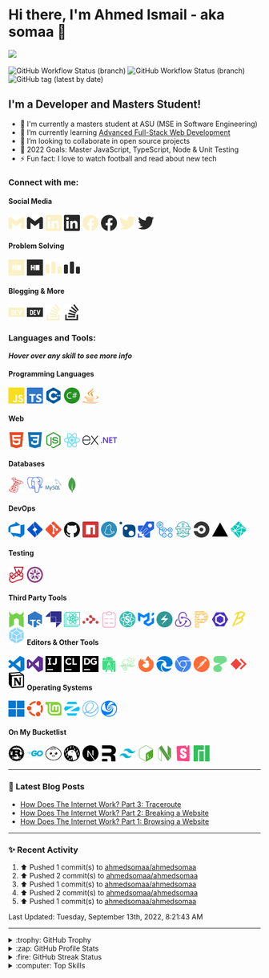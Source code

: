 # Hi there, I'm Ahmed Ismail - aka somaa 👋

![](https://komarev.com/ghpvc/?username=ahmedsomaa&style=flat-square)

![GitHub Workflow Status (branch)](https://img.shields.io/github/workflow/status/ahmedsomaa/ahmedsomaa/Latest%20blog%20post%20workflow/main?label=Blog%20Post%20Workflow&logo=dev.to&logoColor=%230A0A0A&style=flat-square)
![GitHub Workflow Status (branch)](https://img.shields.io/github/workflow/status/ahmedsomaa/ahmedsomaa/Recent%20Activity%20Workflow/main?label=Recent%20Activity%20Workflow&logo=git&logoColor=%23F05032&style=flat-square)
![GitHub tag (latest by date)](https://img.shields.io/github/v/tag/ahmedsomaa/ahmedsomaa?color=yellow&label=Version&logo=semantic-release&logoColor=yellow&style=flat-square)

## I'm a Developer and Masters Student!

-   🔭 I'm currently a masters student at ASU (MSE in Software Engineering)
-   🌱 I’m currently learning
    [Advanced Full-Stack Web Development](https://egfwd.com/specializtion/web-development-advanced/)
-   👯 I’m looking to collaborate in open source projects
-   🥅 2022 Goals: Master JavaScript, TypeScript, Node & Unit Testing
-   ⚡ Fun fact: I love to watch football and read about new tech

### Connect with me:

#### Social Media

[<img align="left" alt="Gmail Light" width="32" height="32" src="./img/social/gmail-light.svg" style="padding-right:5px;" />](mailto:ahmedsomaa@aucegypt.edu#gh-dark-mode-only)
[<img align="left" alt="Gmail Dark" width="32" height="32" src="./img/social/gmail-dark.svg" style="padding-right:5px;" />](mailto:ahmedsomaa@aucegypt.edu#gh-light-mode-only)
[<img align="left" alt="Linkedin Light" width="32" height="32" src="./img/social/linkedin-light.svg" style="padding-right:5px;" />](https://linkedin.com/in/abokahfa#gh-dark-mode-only)
[<img align="left" alt="Linkedin Dark" width="32" height="32" src="./img/social/linkedin-dark.svg" style="padding-right:5px;" />](https://linkedin.com/in/abokahfa#gh-light-mode-only)
[<img align="left" alt="Facebook Light" width="32" height="32" src="./img/social/facebook-light.svg" style="padding-right:5px;" />](https://fb.com/ahmed.abdelbaky.315#gh-dark-mode-only)
[<img align="left" alt="Facebook Dark" width="32" height="32" src="./img/social/facebook-dark.svg" style="padding-right:5px;" />](https://fb.com/ahmed.abdelbaky.315#gh-light-mode-only)
[<img align="left" alt="Twitter Light" width="32" height="32" src="./img/social/twitter-light.svg" style="padding-right:5px;" />](https://twitter.com/abokahfa#gh-dark-mode-only)
[<img align="left" alt="Twitter Dark" width="32" height="32" src="./img/social/twitter-dark.svg" style="padding-right:5px;" />](https://twitter.com/abokahfa#gh-light-mode-only)

<br/>
<br/>

#### Problem Solving

[<img align="left" alt="HackerRank Light" width="32" height="32" src="./img/social/hackerrank-light.svg" style="padding-right:5px;" />](https://www.hackerrank.com/ahmedsomaa?hr_r=1#gh-dark-mode-only)
[<img align="left" alt="HackerRank Dark" width="32" height="32" src="./img/social/hackerrank-dark.svg" style="padding-right:5px;" />](https://www.hackerrank.com/ahmedsomaa?hr_r=1#gh-light-mode-only)
[<img align="left" alt="CodeForces Light" width="32" height="32" src="./img/social/codeforces-light.svg" style="padding-right:5px;" />](https://codeforces.com/profile/Ahmedsomaa#gh-dark-mode-only)
[<img align="left" alt="CodeForces Dark" width="32" height="32" src="./img/social/codeforces-dark.svg" style="padding-right:5px;" />](https://codeforces.com/profile/Ahmedsomaa#gh-light-mode-only)

<br/>
<br/>

#### Blogging & More

[<img align="left" alt="Dev.to Light" width="32" height="32" src="./img/social/dev-light.svg" style="padding-right:5px;" />](https://dev.to/ahmedsomaa#gh-dark-mode-only)
[<img align="left" alt="Dev.to Dark" width="32" height="32" src="./img/social/dev-dark.svg" style="padding-right:5px;" />](https://dev.to/ahmedsomaa#gh-light-mode-only)
[<img align="left" alt="Stackoverflow Light" width="32" height="32" src="./img/social/stackoverflow-light.svg" style="padding-right:5px;" />](https://stackoverflow.com/users/12738561#gh-dark-mode-only)
[<img align="left" alt="Stackoverflow Dark" width="32" height="32" src="./img/social/stackoverflow-dark.svg" style="padding-right:5px;" />](https://stackoverflow.com/users/12738561#gh-light-mode-only)

<br/>
<br/>

### Languages and Tools:

**_Hover over any skill to see more info_**

#### Programming Languages

[<img align="left" alt="JavaScript" width="32" height="32" src="./img/tools/js.svg" style="padding-right:5px;" />](./img/tools/js.svg## 'excellent - 3 years - been using it heavily recently')
[<img align="left" alt="TypeScript" width="32" height="32" src="./img/tools/ts.svg" style="padding-right:5px;" />](./img/tools/ts.svg## 'familiar - 1 week - started using it recently')
[<img align="left" alt="C++" width="32" height="32" src="./img/tools/cplusplus.svg" style="padding-right:5px;" />](./img/tools/ts.svg## "proficient - 5 years - haven't used in  a while")
[<img align="left" alt="C#" width="32" height="32" src="./img/tools/csharp.svg" style="padding-right:5px;" />](./img/tools/ts.svg## 'proficient - 1 year - been using it recently')
[<img align="left" alt="Java" width="32" height="32" src="./img/tools/java.svg" style="padding-right:5px;" />](./img/tools/java.svg## 'proficient - 1 year - used it recently mainly for university projects')

<br/>
<br/>

#### Web

[<img align="left" alt="HTML5" width="32" height="32" src="./img/tools/html.svg" style="padding-right:5px;" />](https://developer.mozilla.org/en-US/docs/Glossary/HTML5## 'excellent - 3 years - using it regularly')
[<img align="left" alt="CSS3" width="32" height="32" src="./img/tools/css.svg" style="padding-right:5px;" />](https://developer.mozilla.org/en-US/docs/Web/CSS## 'excellent - 3 years - using it regularly')
[<img align="left" alt="Node.js" width="32" height="32" src="./img/tools/node.svg" style="padding-right:5px;" />](https://nodejs.org/en/## 'excellent - 3 years - been using it interchangeably with dotnet core')
[<img align="left" alt="React" width="32" height="32" src="./img/tools/react.svg" style="padding-right:5px;" />](https://reactjs.org/## 'proficient - 1 year - been using it interchangeably with node')
[<img align="left" alt="Express" width="32" height="32" src="./img/tools/express.svg" style="padding-right:5px;" />](https://expressjs.com/## 'excellent - 3 years - been using it interchangeably with dotnet core')
[<img align="left" alt=".NET" width="32" height="32" src="./img/tools/dotnet.svg" style="padding-right:5px;" />](https://dotnet.microsoft.com/en-us/## 'proficient - 1 year - been using it interchangeably with node')

<br/>
<br/>

#### Databases

[<img align="left" alt="MSSQL" width="32" height="32" src="./img/tools/mssql.svg" style="padding-right:5px;" />](https://www.microsoft.com/en-us/sql-server/sql-server-downloads## 'Microsoft SQL Server')
[<img align="left" alt="PostgreSQL" width="32" height="32" src="./img/tools/psql.svg" style="padding-right:5px;" />](https://www.postgresql.org/## 'PostgreSQL')
[<img align="left" alt="MySQL" width="32" height="32" src="./img/tools/mysql.svg" style="padding-right:5px;" />](https://www.mysql.com/## 'MySQL')
[<img align="left" alt="MongoDB" width="32" height="32" src="./img/tools/mongo.svg" style="padding-right:5px;" />](https://www.mongodb.com/## 'MongoDB')

<br/>
<br/>

#### DevOps

[<img align="left" alt="Azure DevOps" width="32" height="32" src="./img/tools/azure-devops.svg" style="padding-right:5px;" />](https://azure.microsoft.com/en-us/products/devops/## 'Azure DevOps')
[<img align="left" alt="JIRA" width="32" height="32" src="./img/tools/jira.svg" style="padding-right:5px;" />](https://www.atlassian.com/software/jira## 'Jira Software')
[<img align="left" alt="Git" width="32" height="32" src="./img/tools/git.svg" style="padding-right:5px;" />](https://git-scm.com/## 'Git')
[<img align="left" alt="GitHub" width="32" height="32" src="./img/tools/github.svg" style="padding-right:5px;" />](https://github.com/## 'GitHub')
[<img align="left" alt="NPM" width="32" height="32" src="./img/tools/npm.svg" style="padding-right:5px;" />](https://www.npmjs.com/## 'NPM')
[<img align="left" alt="Yarn" width="32" height="32" src="./img/tools/yarn.svg" style="padding-right:5px;" />](https://yarnpkg.com/## 'Yarn')
[<img align="left" alt="NuGet" width="32" height="32" src="./img/tools/nuget.svg" style="padding-right:5px;" />](https://www.nuget.org/## 'NuGet')
[<img align="left" alt="Azure Pipelines" width="32" height="32" src="./img/tools/azure-piplines.svg" style="padding-right:5px;" />](https://azure.microsoft.com/en-us/services/devops/pipelines/## 'Azure Piplines')
[<img align="left" alt="GitHub Actions" width="32" height="32" src="./img/tools/gh-actions.svg" style="padding-right:5px;" />](https://github.com/features/actions## 'GitHub Actions')
[<img align="left" alt="Travis CI" width="32" height="32" src="./img/tools/travis.svg" style="padding-right:5px;" />](https://www.travis-ci.com/## 'Travis CI')
[<img align="left" alt="CircleCI" width="32" height="32" src="./img/tools/circleci.svg" style="padding-right:5px;" />](https://circleci.com/## 'CircleCI')
[<img align="left" alt="Vercel" width="32" height="32" src="./img/tools/vercel.svg" style="padding-right:5px;" />](https://vercel.com/## 'Vercel')
[<img align="left" alt="Netlify" width="32" height="32" src="./img/tools/netlify.svg" style="padding-right:5px;" />](https://www.netlify.com/## 'Netlify')

<br/>
<br/>

#### Testing

[<img align="left" alt="Jest" width="32" height="32" src="./img/tools/jest.svg" style="padding-right:5px;" />](https://jestjs.io/## 'Jest')
[<img align="left" alt="Jasmine" width="32" height="32" src="./img/tools/jasmine.svg" style="padding-right:5px;" />](https://jasmine.github.io/## 'Jasmine')

<br/>
<br/>

#### Third Party Tools

[<img align="left" alt="Nodemon" width="32" height="32" src="./img/tools/nodemon.svg" style="padding-right:5px;" />](https://nodemon.io/## 'Nodemon')
[<img align="left" alt="TS-Node" width="32" height="32" src="./img/tools/ts-node.svg" style="padding-right:5px;" />](https://typestrong.org/ts-node/## 'TS Node')
[<img align="left" alt="Strapi" width="32" height="32" src="./img/tools/strapi.svg" style="padding-right:5px;" />](https://strapi.io/## 'Strapi')
[<img align="left" alt="Create React App" width="32" height="32" src="./img/tools/cra.svg" style="padding-right:5px;" />](https://create-react-app.dev/## 'Create React App')
[<img align="left" alt="React Router" width="32" height="32" src="./img/tools/react-router.svg" style="padding-right:5px;" />](https://reactrouter.com/en/main## 'React Router')
[<img align="left" alt="React Hook Form" width="32" height="32" src="./img/tools/rhf.svg" style="padding-right:5px;" />](https://react-hook-form.com/## 'React Hook Form')
[<img align="left" alt="Semantic UI React" width="32" height="32" src="./img/tools/sur.svg" style="padding-right:5px;" />](https://react.semantic-ui.com/## 'Semantic UI React')
[<img align="left" alt="MUI" width="32" height="32" src="./img/tools/mui.svg" style="padding-right:5px;" />](https://mui.com/## 'MUI')
[<img align="left" alt="Chakra UI" width="32" height="32" src="./img/tools/chakra.svg" style="padding-right:5px;" />](https://chakra-ui.com/## 'Chakra UI')
[<img align="left" alt="Redux" width="32" height="32" src="./img/tools/rdx.svg" style="padding-right:5px;" />](https://redux.js.org/## 'Redux')
[<img align="left" alt="Prettier" width="32" height="32" src="./img/tools/prettier.svg" style="padding-right:5px;" />](https://prettier.io/## 'Prettier')
[<img align="left" alt="ESLint" width="32" height="32" src="./img/tools/eslint.svg" style="padding-right:5px;" />](https://eslint.org/## 'ESLint')
[<img align="left" alt="Babel" width="32" height="32" src="./img/tools/babel.svg" style="padding-right:5px;" />](https://babeljs.io/## 'Babel')
[<img align="left" alt="Webpack" width="32" height="32" src="./img/tools/webpack.svg" style="padding-right:5px;" />](https://webpack.js.org/## 'Webpack')

<br/>
<br/>

#### Editors & Other Tools

[<img align="left" alt="VS Code" width="32" height="32" src="./img/tools/vscode.svg" style="padding-right:5px;" />](https://code.visualstudio.com/## 'VS Code')
[<img align="left" alt="VS" width="32" height="32" src="./img/tools/vs.svg" style="padding-right:5px;" />](https://visualstudio.microsoft.com/## 'Visual Studio')
[<img align="left" alt="IntelliJ IDEA" width="32" height="32" src="./img/tools/intellj.svg" style="padding-right:5px;" />](https://www.jetbrains.com/idea/## 'IntelliJ IDEA')
[<img align="left" alt="CLion" width="32" height="32" src="./img/tools/clion.svg" style="padding-right:5px;" />](https://www.jetbrains.com/clion/## 'CLion')
[<img align="left" alt="DataGrip" width="32" height="32" src="./img/tools/grip.svg" style="padding-right:5px;" />](https://www.jetbrains.com/datagrip/## 'DataGrip')
[<img align="left" alt="Android Studio" width="32" height="32" src="./img/tools/and-studio.svg" style="padding-right:5px;" />](https://developer.android.com/studio## 'Android Studio')
[<img align="left" alt="Notepad++" width="32" height="32" src="./img/tools/notepadpp.svg" style="padding-right:5px;" />](https://notepad-plus-plus.org/## 'Notepad++')
[<img align="left" alt="Firefox" width="32" height="32" src="./img/tools/firefox.svg" style="padding-right:5px;" />](https://www.mozilla.org/en-US/firefox/new/## 'Firefox')
[<img align="left" alt="Microsoft Edge" width="32" height="32" src="./img/tools/edge.svg" style="padding-right:5px;" />](https://www.microsoft.com/en-us/edge## 'Microsoft Edge')
[<img align="left" alt="Chrome" width="32" height="32" src="./img/tools/chrome.svg" style="padding-right:5px;" />](https://www.google.com/chrome/## 'Chrome')
[<img align="left" alt="Postman" width="32" height="32" src="./img/tools/postman.svg" style="padding-right:5px;" />](https://www.postman.com/## 'Postman')
[<img align="left" alt="Httpie" width="32" height="32" src="./img/tools/httpie.svg" style="padding-right:5px;" />](https://httpie.io/## 'HTTPie')
[<img align="left" alt="AnyDesk" width="32" height="32" src="./img/tools/anydesk.svg" style="padding-right:5px;" />](https://anydesk.com/en## 'AnyDesk')
[<img align="left" alt="Notion" width="32" height="32" src="./img/tools/notion.svg" style="padding-right:5px;" />](https://www.notion.so/## 'Notion')

<br/>
<br/>

#### Operating Systems

[<img align="left" alt="Windows 11" width="32" height="32" src="./img/tools/win11.svg" style="padding-right:5px;" />](https://www.microsoft.com/en-gb/windows/windows-11?icid=mscom_marcom_CPH1a_Win11PChlth#pchealthcheck## 'Windows 11')
[<img align="left" alt="Ubuntu" width="32" height="32" src="./img/tools/ubuntu.svg" style="padding-right:5px;" />](https://ubuntu.com/## 'Ubuntu')
[<img align="left" alt="Linux Mint" width="32" height="32" src="./img/tools/mint.svg" style="padding-right:5px;" />](https://linuxmint.com/## 'Linux Mint')
[<img align="left" alt="Zorin OS" width="32" height="32" src="./img/tools/zorin.svg" style="padding-right:5px;" />](https://zorin.com/os/## 'Zorin OS')
[<img align="left" alt="Elementary OS" width="32" height="32" src="./img/tools/elementary.svg" style="padding-right:5px;" />](https://elementary.io/## 'Elementary OS')
[<img align="left" alt="Deepin" width="32" height="32" src="./img/tools/deepin.svg" style="padding-right:5px;" />](https://www.deepin.org/index/en## 'Deepin')

<br/>
<br/>

#### On My Bucketlist

[<img align="left" alt="Rust" width="32" height="32" src="./img/tools/rust.svg" style="padding-right:5px;" />](https://www.rust-lang.org/## 'Rust')
[<img align="left" alt="GoLang" width="32" height="32" src="./img/tools/go.svg" style="padding-right:5px;" />](https://go.dev/## 'GoLang')
[<img align="left" alt="Bun" width="32" height="32" src="./img/tools/bun.svg" style="padding-right:5px;" />](https://bun.sh/## 'Bun')
[<img align="left" alt="Deno" width="32" height="32" src="./img/tools/deno.svg" style="padding-right:5px;" />](https://deno.land/## 'Deno')
[<img align="left" alt="NextJS" width="32" height="32" src="./img/tools/next.svg" style="padding-right:5px;" />](https://nextjs.org/## 'NextJS')
[<img align="left" alt="Remix" width="32" height="32" src="./img/tools/remix.svg" style="padding-right:5px;" />](https://remix.run/## 'Remix')
[<img align="left" alt="Tailwind" width="32" height="32" src="./img/tools/tailwind.svg" style="padding-right:5px;" />](https://tailwindcss.com/## 'Tailwind')
[<img align="left" alt="Bash" width="32" height="32" src="./img/tools/bash.svg" style="padding-right:5px;" />](https://www.gnu.org/software/bash/## 'Bash')
[<img align="left" alt="Neovim" width="32" height="32" src="./img/tools/neovim.svg" style="padding-right:5px;" />](https://neovim.io/## 'Neovim')
[<img align="left" alt="Storybook" width="32" height="32" src="./img/tools/storybook.svg" style="padding-right:5px;" />](https://storybook.js.org/## 'Storybook')
[<img align="left" alt="Manjaro" width="32" height="32" src="./img/tools/manjaro.svg" style="padding-right:5px;" />](https://manjaro.org/## 'Manjaro')

<br/>
<br/>

---

### 📝 Latest Blog Posts

<!-- BLOG-POST-LIST:START -->
- [How Does The Internet Work? Part 3: Traceroute](https://dev.to/ahmedsomaa/how-does-the-internet-work-part-3-traceroute-2b7l)
- [How Does The Internet Work? Part 2: Breaking a Website](https://dev.to/ahmedsomaa/how-does-the-internet-work-part-2-breaking-a-website-5e59)
- [How Does The Internet Work? Part 1: Browsing a Website](https://dev.to/ahmedsomaa/how-does-the-internet-works-part-1-behind-the-scenes-4d6m)
<!-- BLOG-POST-LIST:END -->

---

### ✨ Recent Activity

<!--RECENT_ACTIVITY:start-->
1. ⬆️ Pushed 1 commit(s) to [ahmedsomaa/ahmedsomaa](https://github.com/ahmedsomaa/ahmedsomaa)
2. ⬆️ Pushed 2 commit(s) to [ahmedsomaa/ahmedsomaa](https://github.com/ahmedsomaa/ahmedsomaa)
3. ⬆️ Pushed 1 commit(s) to [ahmedsomaa/ahmedsomaa](https://github.com/ahmedsomaa/ahmedsomaa)
4. ⬆️ Pushed 2 commit(s) to [ahmedsomaa/ahmedsomaa](https://github.com/ahmedsomaa/ahmedsomaa)
5. ⬆️ Pushed 1 commit(s) to [ahmedsomaa/ahmedsomaa](https://github.com/ahmedsomaa/ahmedsomaa)
 <!--RECENT_ACTIVITY:end-->

<!--RECENT_ACTIVITY:last_update-->
Last Updated: Tuesday, September 13th, 2022, 8:21:43 AM
<!--RECENT_ACTIVITY:last_update_end-->

---

<details>
  <summary>:trophy: GitHub Trophy</summary>

![trophy](https://github-profile-trophy.vercel.app/?username=ryo-ma&theme=gruvbox)

</details>

<details>
  <summary>:zap: GitHub Profile Stats</summary>

![profile](https://github-readme-stats.vercel.app/api?username=ahmedsomaa&show_icons=true&theme=gruvbox&locale=en)

</details>

<details>
    <summary>:fire: GitHub Streak Status</summary>

![streak](https://github-readme-streak-stats.herokuapp.com/?user=ahmedsomaa&theme=gruvbox)

</details>

<details>
  <summary>:computer: Top Skills</summary>

![skills](https://github-readme-stats.vercel.app/api/top-langs?username=ahmedsomaa&show_icons=true&theme=gruvbox&locale=en&layout=compact)

</details>
